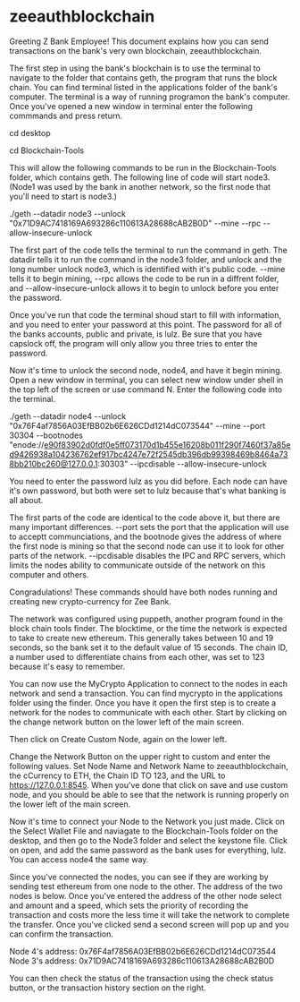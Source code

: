 # zeeauthblockchain

Greeting Z Bank Employee! This document explains how you can send transactions on the bank's very own blockchain, zeeauthblockchain.

The first step in using the bank's blockchain is to use the terminal to navigate to the folder that contains geth, the program that runs the block chain. You can find terminal listed in the applications folder of the bank's computer. The terminal is a way of running programon the bank's computer. Once you've opened a new window in terminal enter the following commmands and press return.

cd desktop 

cd Blockchain-Tools

This will allow the following commands to be run in the Blockchain-Tools folder, which contains geth. The following line of code will start node3. (Node1 was used by the bank in another network, so the first node that you'll need to start is node3.)

./geth --datadir node3 --unlock "0x71D9AC7418169A693286c110613A28688cAB2B0D" --mine --rpc --allow-insecure-unlock

The first part of the code tells the terminal to run the command in geth. The datadir tells it to run the command in the node3 folder, and unlock and the long number unlock node3, which is identified with it's public code. --mine tells it to begin mining, --rpc allows the code to be run in a diffrent folder, and --allow-insecure-unlock allows it to begin to unlock before you enter the password. 

Once you've run that code the terminal shoud start to fill with information, and you need to enter your password at this point. The password for all of the banks accounts, public and private, is lulz. Be sure that you have capslock off, the program will only allow you three tries to enter the password.

Now it's time to unlock the second node, node4, and have it begin mining. Open a new window in terminal, you can select new window under shell in the top left of the screen or use command N. Enter the following code into the terminal.

./geth --datadir node4 --unlock "0x76F4af7856A03EfBB02b6E626CDd1214dC073544" --mine --port 30304 --bootnodes "enode://e90f83902d0fdf0e5ff073170d1b455e16208b011f290f7460f37a85ed9426938a104236762ef917bc4247e72f2545db396db99398469b8464a738bb210bc260@127.0.0.1:30303" --ipcdisable --allow-insecure-unlock

You need to enter the password lulz as you did before. Each node can have it's own password, but both were set to lulz because that's what banking is all about.

The first parts of the code are identical to the code above it, but there are many important differences. --port sets the port that the application will use to acceptt communciations, and the bootnode gives the address of where the first node is mining so that the second node can use it to look for other parts of the network. --ipcdisable disables the IPC and RPC servers, which limits the nodes ability to communicate outside of the network on this computer and others. 

Congradulations! These commands should have both nodes running and creating new crypto-currency for Zee Bank.

The network was configured using puppeth, another program found in the block chain tools finder. The blocktime, or the time the network is expected to take to create new ethereum. This generally takes between 10 and 19 seconds, so the bank set it to the default value of 15 seconds. The chain ID, a number used to differentiate chains from each other, was set to 123 because it's easy to remember. 

You can now use the MyCrypto Application to connect to the nodes in each network and send a transaction. You can find mycrypto in the applications folder using the finder. Once you have it open the first step is to create a network for the nodes to communicate with each other. Start by clicking on the change network button on the lower left of the main screen.

Then click on Create Custom Node, again on the lower left.

Change the Network Button on the upper right to custom and enter the following values. Set Node Name and Network Name to zeeauthblockchain, the cCurrency to ETH, the Chain ID TO 123, and the URL to https://127.0.0.1:8545. When you've done that click on save and use custom node, and you should be able to see that the network is running properly on the lower left of the main screen.

Now it's time to connect your Node to the Network you just made. Click on the Select Wallet File and naviagate to the Blockchain-Tools folder on the desktop, and then go to the Node3 folder and select the keystone file. Click on open, and add the same password as the bank uses for everything, lulz. You can access node4 the same way. 

Since you've connected the nodes, you can see if they are working by sending test ethereum from one node to the other. The address of the two nodes is below. Once you've entered the address of the other node select and amount and a speed, which sets the priority of recording the transaction and costs more the less time it will take the network to complete the transfer. Once you've clicked send a second screen will pop up and you can confirm the transaction.

Node 4's address: 0x76F4af7856A03EfBB02b6E626CDd1214dC073544
Node 3's address: 0x71D9AC7418169A693286c110613A28688cAB2B0D

You can then check the status of the transaction using the check status button, or the transaction history section on the right.

